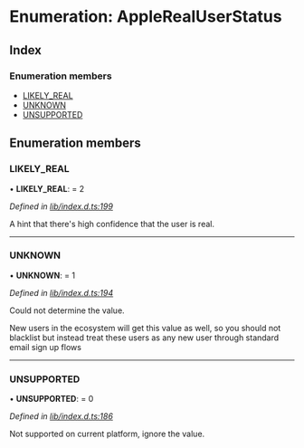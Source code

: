 
# Enumeration: AppleRealUserStatus

## Index

### Enumeration members

* [LIKELY_REAL](_lib_index_d_.applerealuserstatus.md#likely_real)
* [UNKNOWN](_lib_index_d_.applerealuserstatus.md#unknown)
* [UNSUPPORTED](_lib_index_d_.applerealuserstatus.md#unsupported)

## Enumeration members

###  LIKELY_REAL

• **LIKELY_REAL**: = 2

*Defined in [lib/index.d.ts:199](../../index.d.ts#L199)*

A hint that there's high confidence that the user is real.

___

###  UNKNOWN

• **UNKNOWN**: = 1

*Defined in [lib/index.d.ts:194](../../index.d.ts#L194)*

Could not determine the value.

New users in the ecosystem will get this value as well, so you should not blacklist but
instead treat these users as any new user through standard email sign up flows

___

###  UNSUPPORTED

• **UNSUPPORTED**: = 0

*Defined in [lib/index.d.ts:186](../../index.d.ts#L186)*

Not supported on current platform, ignore the value.
